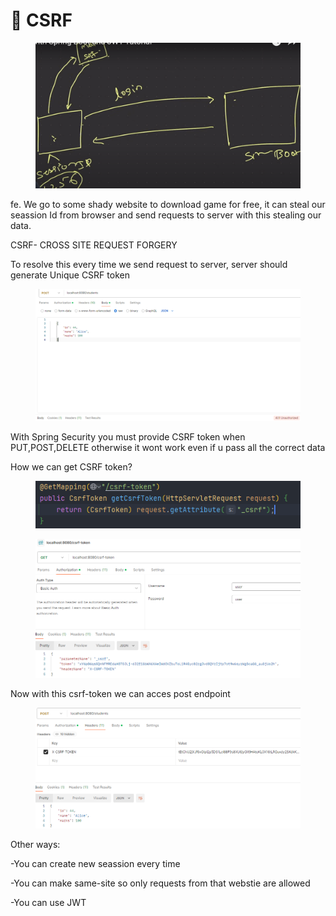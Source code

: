 # 👺 CSRF



<figure><img src=".gitbook/assets/image (1).png" alt=""><figcaption></figcaption></figure>

fe. We go to some shady website to download game for free, it can steal our seassion Id from browser and send requests to server with this stealing our data.

CSRF- CROSS SITE REQUEST FORGERY

To resolve this every time we send request to server, server should generate Unique CSRF token

<figure><img src=".gitbook/assets/image (3).png" alt=""><figcaption></figcaption></figure>

With Spring Security you must provide CSRF token when PUT,POST,DELETE otherwise it wont work even if u pass all the correct data

How we can get CSRF token?

<figure><img src=".gitbook/assets/image (5).png" alt=""><figcaption></figcaption></figure>

<figure><img src=".gitbook/assets/image (4).png" alt=""><figcaption></figcaption></figure>

Now with this csrf-token we can acces post endpoint

<figure><img src=".gitbook/assets/image (6).png" alt=""><figcaption></figcaption></figure>

Other ways:

\-You can create new seassion every time&#x20;

\-You can make same-site so only requests from that webstie are allowed

\-You can use JWT
